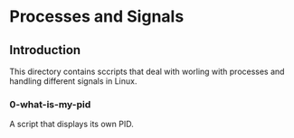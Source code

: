 # Processes and Signals

## Introduction

This directory contains sccripts that deal with worling with processes and
handling different signals in Linux.

### 0-what-is-my-pid

A script that displays its own PID.
